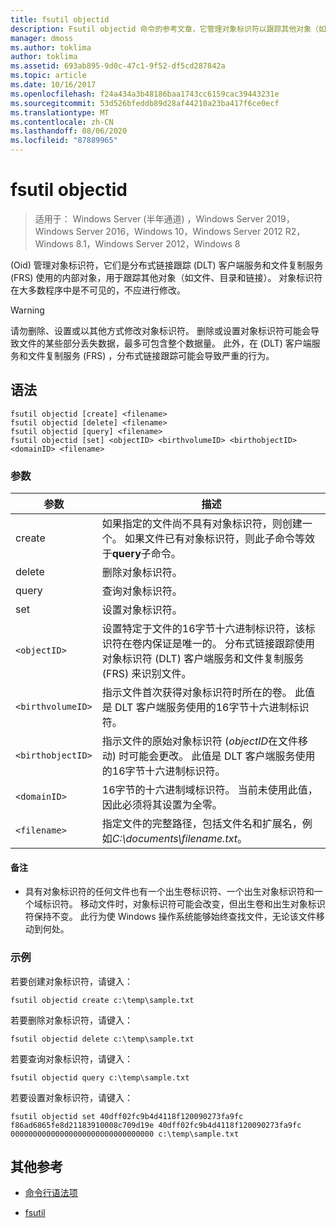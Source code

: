 ```yaml
---
title: fsutil objectid
description: Fsutil objectid 命令的参考文章，它管理对象标识符以跟踪其他对象（如文件、目录和链接）。
manager: dmoss
ms.author: toklima
author: toklima
ms.assetid: 693ab895-9d0c-47c1-9f52-df5cd287842a
ms.topic: article
ms.date: 10/16/2017
ms.openlocfilehash: f24a434a3b48186baa1743cc6159cac39443231e
ms.sourcegitcommit: 53d526bfeddb89d28af44210a23ba417f6ce0ecf
ms.translationtype: MT
ms.contentlocale: zh-CN
ms.lasthandoff: 08/06/2020
ms.locfileid: "87889965"
---
```

# <a name="fsutil-objectid"></a>fsutil objectid

> 适用于： Windows Server (半年通道) ，Windows Server 2019，Windows Server 2016，Windows 10，Windows Server 2012 R2，Windows 8.1，Windows Server 2012，Windows 8

 (Oid) 管理对象标识符，它们是分布式链接跟踪 (DLT) 客户端服务和文件复制服务 (FRS) 使用的内部对象，用于跟踪其他对象（如文件、目录和链接）。 对象标识符在大多数程序中是不可见的，不应进行修改。

> [!WARNING]
> 请勿删除、设置或以其他方式修改对象标识符。 删除或设置对象标识符可能会导致文件的某些部分丢失数据，最多可包含整个数据量。 此外，在 (DLT) 客户端服务和文件复制服务 (FRS) ，分布式链接跟踪可能会导致严重的行为。

## <a name="syntax"></a>语法

```
fsutil objectid [create] <filename>
fsutil objectid [delete] <filename>
fsutil objectid [query] <filename>
fsutil objectid [set] <objectID> <birthvolumeID> <birthobjectID> <domainID> <filename>
```

### <a name="parameters"></a>参数

| 参数 | 描述 |
| --------- | ----------- |
| create | 如果指定的文件尚不具有对象标识符，则创建一个。 如果文件已有对象标识符，则此子命令等效于**query**子命令。 |
| delete | 删除对象标识符。 |
| query | 查询对象标识符。 |
| set | 设置对象标识符。 |
| `<objectID>` | 设置特定于文件的16字节十六进制标识符，该标识符在卷内保证是唯一的。 分布式链接跟踪使用对象标识符 (DLT) 客户端服务和文件复制服务 (FRS) 来识别文件。 |
| `<birthvolumeID>` | 指示文件首次获得对象标识符时所在的卷。 此值是 DLT 客户端服务使用的16字节十六进制标识符。 |
| `<birthobjectID>` | 指示文件的原始对象标识符 (*objectID*在文件移动) 时可能会更改。 此值是 DLT 客户端服务使用的16字节十六进制标识符。 |
| `<domainID>` | 16字节的十六进制域标识符。 当前未使用此值，因此必须将其设置为全零。 |
| `<filename>` | 指定文件的完整路径，包括文件名和扩展名，例如*C:\documents\filename.txt*。 |

#### <a name="remarks"></a>备注

- 具有对象标识符的任何文件也有一个出生卷标识符、一个出生对象标识符和一个域标识符。 移动文件时，对象标识符可能会改变，但出生卷和出生对象标识符保持不变。 此行为使 Windows 操作系统能够始终查找文件，无论该文件移动到何处。

### <a name="examples"></a>示例

若要创建对象标识符，请键入：

`fsutil objectid create c:\temp\sample.txt`

若要删除对象标识符，请键入：

`fsutil objectid delete c:\temp\sample.txt`

若要查询对象标识符，请键入：

`fsutil objectid query c:\temp\sample.txt`

若要设置对象标识符，请键入：

`fsutil objectid set 40dff02fc9b4d4118f120090273fa9fc f86ad6865fe8d21183910008c709d19e 40dff02fc9b4d4118f120090273fa9fc 00000000000000000000000000000000 c:\temp\sample.txt`

## <a name="additional-references"></a>其他参考

- [命令行语法项](command-line-syntax-key.md)

- [fsutil](fsutil.md)
